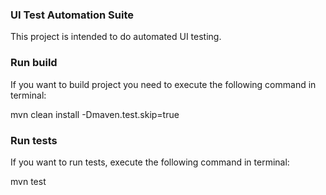 ### UI Test Automation Suite
This project is intended to do automated UI testing.

### Run build
If you want to build project you need to execute the following command in terminal:

mvn clean install -Dmaven.test.skip=true

### Run tests
If you want to run tests, execute the following command in terminal:

mvn test